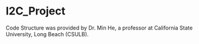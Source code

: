 # I2C_Project
Code Structure was provided by Dr. Min He, a professor at California State University, Long Beach (CSULB).
